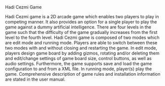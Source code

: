 Hadi Cezmi Game

Hadi Cezmi game is a 2D arcade game which enables two players to play in competing manner. It also provides an option for a single player to play the game against a dummy artificial intelligence. There are four levels in the game such that the difficulty of the game gradually increases from the first level to the fourth level.
Hadi Cezmi game is composed of two modes which are edit mode and running mode. Players are able to switch between these two modes with and without closing and restarting the game. In edit mode, players design game board by adding gizmos, rotating and/or deleting them and edit/change settings of game board size, control buttons, as well as audio settings. Furthermore, the game supports save and load the game configuration to and from a XML file. In running mode, player(s) play the game. Comprehensive description of game rules and installation information are stated in the user manual.
